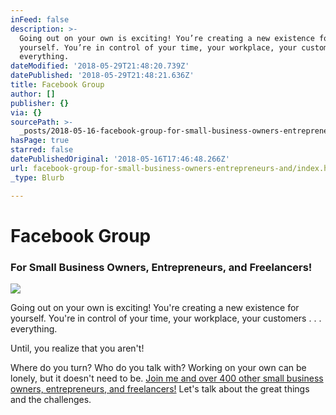 ```yaml
---
inFeed: false
description: >-
  Going out on your own is exciting! You’re creating a new existence for
  yourself. You’re in control of your time, your workplace, your customers . . .
  everything.
dateModified: '2018-05-29T21:48:20.739Z'
datePublished: '2018-05-29T21:48:21.636Z'
title: Facebook Group
author: []
publisher: {}
via: {}
sourcePath: >-
  _posts/2018-05-16-facebook-group-for-small-business-owners-entrepreneurs-and.md
hasPage: true
starred: false
datePublishedOriginal: '2018-05-16T17:46:48.266Z'
url: facebook-group-for-small-business-owners-entrepreneurs-and/index.html
_type: Blurb

---
```

# Facebook Group

### For Small Business Owners, Entrepreneurs, and Freelancers!
![](https://the-grid-user-content.s3-us-west-2.amazonaws.com/5e741241-8e19-4486-8413-7a337ce54ed5.jpg)

Going out on your own is exciting! You're creating a new existence for yourself. You're in control of your time, your workplace, your customers . . . everything.

Until, you realize that you aren't! 

Where do you turn? Who do you talk with? Working on your own can be lonely, but it doesn't need to be. [Join me and over 400 other small business owners, entrepreneurs, and freelancers!][0] Let's talk about the great things and the challenges.

[0]: https://www.facebook.com/groups/alandw/